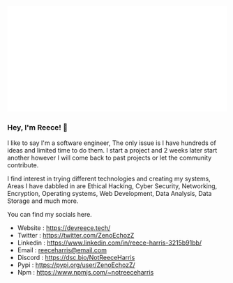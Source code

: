 [![picture](https://raw.githubusercontent.com/NotReeceHarris/OpenCdn/main/img/carbon.svg)](https://techonaut.tech/)
---

### Hey, I'm Reece! 👋

I like to say I'm a software engineer, The only issue is I have hundreds of ideas and limited time to do them. I start a project and 2 weeks later start another however I will come back to past projects or let the community contribute.

I find interest in trying different technologies and creating my systems, Areas I have dabbled in are Ethical Hacking, Cyber Security, Networking, Encryption, Operating systems, Web Development, Data Analysis, Data Storage and much more.

You can find my socials here.
- Website : https://devreece.tech/
- Twitter : https://twitter.com/ZenoEchozZ
- Linkedin : https://www.linkedin.com/in/reece-harris-3215b91bb/
- Email : reeceharris@email.com
- Discord : https://dsc.bio/NotReeceHarris
- Pypi : https://pypi.org/user/ZenoEchozZ/
- Npm : https://www.npmjs.com/~notreeceharris
